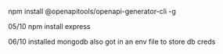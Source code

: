 npm install @openapitools/openapi-generator-cli -g

05/10
npm install express

06/10
installed mongodb
also got in an env file to store db creds
